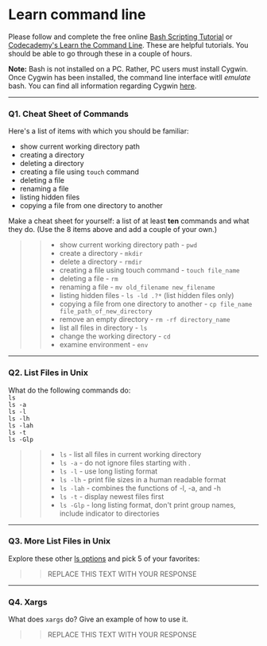 # Learn command line

Please follow and complete the free online [Bash Scripting Tutorial](https://ryanstutorials.net/bash-scripting-tutorial/) or [Codecademy's Learn the Command Line](https://www.codecademy.com/learn/learn-the-command-line). These are helpful tutorials. You should be able to go through these in a couple of hours.

**Note:** Bash is not installed on a PC. Rather, PC users must install Cygwin. Once Cygwin has been installed, the command line interface witll _emulate_ bash. You can find all information regarding Cygwin [here](https://www.cygwin.com/).

---

### Q1.  Cheat Sheet of Commands  

Here's a list of items with which you should be familiar:  
* show current working directory path
* creating a directory
* deleting a directory
* creating a file using `touch` command
* deleting a file
* renaming a file
* listing hidden files
* copying a file from one directory to another

Make a cheat sheet for yourself: a list of at least **ten** commands and what they do.  (Use the 8 items above and add a couple of your own.)  

> > * show current working directory path - `pwd`
> > * create a directory - `mkdir` 
> > * delete a directory - `rmdir`
> > * creating a file using touch command - `touch file_name`
> > * deleting a file - `rm` 
> > * renaming a file - `mv old_filename new_filename`
> > * listing hidden files - `ls -ld .?*` (list hidden files only)
> > * copying a file from one directory to another - `cp file_name file_path_of_new_directory`
> > * remove an empty directory - `rm -rf directory_name`
> > * list all files in directory - `ls` 
> > * change the working directory - `cd` 
> > * examine environment - `env`

---

### Q2.  List Files in Unix   

What do the following commands do:  
`ls`  
`ls -a`  
`ls -l`  
`ls -lh`  
`ls -lah`  
`ls -t`  
`ls -Glp`  

> > * `ls` - list all files in current working directory
> > * `ls -a` - do not ignore files starting with . 
> > * `ls -l` - use long listing format 
> > * `ls -lh` - print file sizes in a human readable format 
> > * `ls -lah` - combines the functions of -l, -a, and -h
> > * `ls -t` - display newest files first 
> > * `ls -Glp` - long listing format, don't print group names, include indicator to directories 

---

### Q3.  More List Files in Unix  

Explore these other [ls options](http://www.techonthenet.com/unix/basic/ls.php) and pick 5 of your favorites:

> > REPLACE THIS TEXT WITH YOUR RESPONSE

---

### Q4.  Xargs   

What does `xargs` do? Give an example of how to use it.

> > REPLACE THIS TEXT WITH YOUR RESPONSE

 

